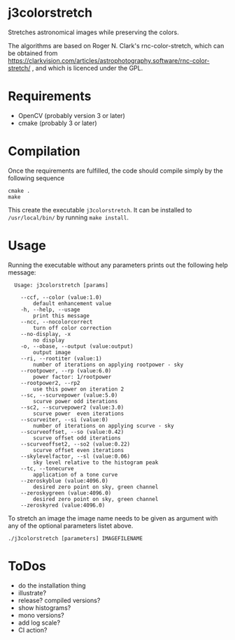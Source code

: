 # j3colorstretch
Stretches astronomical images while preserving the colors.

The algorithms are based on Roger N. Clark's rnc-color-stretch, which can be obtained from https://clarkvision.com/articles/astrophotography.software/rnc-color-stretch/ , and which is licenced under the GPL.

# Requirements

- OpenCV (probably version 3 or later)
- cmake (probably 3 or later)

# Compilation

Once the requirements are fulfilled, the code should compile simply by the following sequence

```
cmake .
make
```

This create the executable `j3colorstretch`. It can be installed to `/usr/local/bin/` by running `make install`.

# Usage

Running the executable without any parameters prints out the following help message:

```
  Usage: j3colorstretch [params]

	--ccf, --color (value:1.0)
		default enhancement value
	-h, --help, --usage
		print this message
	--ncc, --nocolorcorrect
		turn off color correction
	--no-display, -x
		no display
	-o, --obase, --output (value:output)
		output image
	--ri, --rootiter (value:1)
		number of iterations on applying rootpower - sky
	--rootpower, --rp (value:6.0)
		power factor: 1/rootpower
	--rootpower2, --rp2
		use this power on iteration 2
	--sc, --scurvepower (value:5.0)
		scurve power odd iterations
	--sc2, --scurvepower2 (value:3.0)
		scurve power  even iterations
	--scurveiter, --si (value:0)
		number of iterations on applying scurve - sky
	--scurveoffset, --so (value:0.42)
		scurve offset odd iterations
	--scurveoffset2, --so2 (value:0.22)
		scurve offset even iterations
	--skylevelfactor, --sl (value:0.06)
		sky level relative to the histogram peak
	--tc, --tonecurve
		application of a tone curve
	--zeroskyblue (value:4096.0)
		desired zero point on sky, green channel
	--zeroskygreen (value:4096.0)
		desired zero point on sky, green channel
	--zeroskyred (value:4096.0)
```

To stretch an image the image name needs to be given as argument with any of the optional parameters listet above.

```
./j3colorstretch [parameters] IMAGEFILENAME
```

# ToDos
- do the installation thing
- illustrate?
- release? compiled versions?
- show histograms?
- mono versions?
- add log scale?
- CI action?
